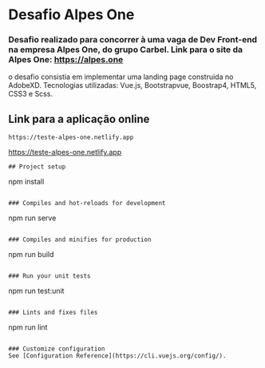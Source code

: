 # Desafio Alpes One

### Desafio realizado para concorrer à uma vaga de Dev Front-end na empresa Alpes One, do grupo Carbel. Link para o site da Alpes One:  https://alpes.one
o desafio consistia em implementar uma landing page construida no AdobeXD. Tecnologias utilizadas: Vue.js, Bootstrapvue, Boostrap4, HTML5, CSS3 e Scss.


## Link para a aplicação online
```
https://teste-alpes-one.netlify.app
```
https://teste-alpes-one.netlify.app
```
## Project setup
```
npm install
```

### Compiles and hot-reloads for development
```
npm run serve
```

### Compiles and minifies for production
```
npm run build
```

### Run your unit tests
```
npm run test:unit
```

### Lints and fixes files
```
npm run lint
```

### Customize configuration
See [Configuration Reference](https://cli.vuejs.org/config/).
